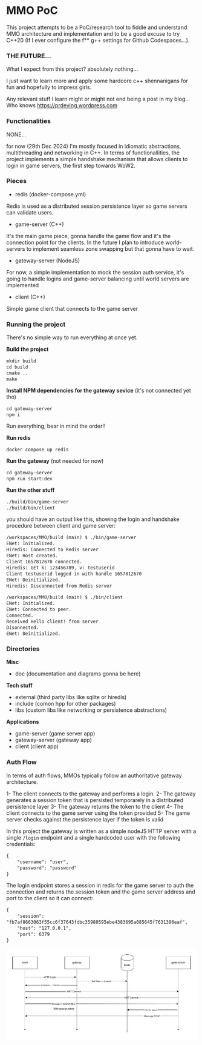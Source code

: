 # MMO PoC

This project attempts to be a PoC/research tool to fiddle and understand MMO architecture and implementation and to be a good excuse to try C++20 (If I ever configure the f** g++ settings for Github Codespaces...).

### THE FUTURE...

What I expect from this project? absolutely nothing...

I just want to learn more and apply some hardcore c++ shennanigans for fun and hopefully to impress girls.

Any relevant stuff I learn might or might not end being a post in my blog... Who knows https://prdeving.wordpress.com

### Functionalities

NONE...

for now (29th Dec 2024) I'm mostly focused in idiomatic abstractions, multithreading and networking in C++.
In terms of functionallities, the project implements a simple handshake mechanism that allows clients to login in game servers, the first step towards WoW2.

### Pieces

- redis (docker-compose.yml)

Redis is used as a distributed session persistence layer so game servers can validate users.

- game-server (C++)

It's the main game piece, gonna handle the game flow and it's the connection point for the clients.
In the future I plan to introduce world-servers to implement seamless zone swapping but that gonna have to wait.

- gateway-server (NodeJS)

For now, a simple implementation to mock the session auth service, it's going to handle logins and game-server balancing until world servers are implemented

- client (C++)

Simple game client that connects to the game server

### Running the project

There's no simple way to run everything at once yet.

**Build the project**

```
mkdir build
cd build
cmake ..
make
```

**Install NPM dependencies for the gateway sevice** (it's not connected yet tho)

```
cd gateway-server
npm i
```

Run everything, bear in mind the order!!

**Run redis**

```
docker compose up redis
```
**Run the gateway** (not needed for now)

```
cd gateway-server
npm run start:dev
```

**Run the other stuff**
```
./build/bin/game-server
./build/bin/client
```

you should have an output like this, showing the login and handshake procedure between client and game server:

```
/workspaces/MMO/build (main) $ ./bin/game-server 
ENet: Initialized.
Hiredis: Connected to Redis server
ENet: Host created.
Client 1657812670 connected.
Hiredis: GET k: 123456789, v: testuserid
Client testuserid logged in with handle 1657812670
ENet: Deinitialized.
Hiredis: Disconnected from Redis server
```

```
/workspaces/MMO/build (main) $ ./bin/client 
ENet: Initialized.
ENet: Connected to peer.
Connected.
Received Hello client! from server
Disonnected.
ENet: Deinitialized.
```

### Directories

**Misc**
+ doc (documentation and diagrams gonna be here)

**Tech stuff**
+ external (third party libs like sqlite or hiredis)
+ include (comon hpp for other packages)
+ libs (custom libs like networking or persistence abstractions)

**Applications**
+ game-server (game server app)
+ gateway-server (gateway app)
+ client (client app)


### Auth Flow

In terms of auth flows, MMOs typically follow an authoritative gateway architecture.

1- The client connects to the gateway and performs a login.
2- The gateway generates a session token that is persisted temporarely in a distributed persistence layer
3- The gateway returns the token to the client
4- The client connects to the game server using the token provided
5- The game server checks against the persistence layer if the token is valid


In this project the gateway is written as a simple nodeJS HTTP server with a single `/login` endpoint and a single hardcoded user with the following credentials:

```
{
    "username": "user",
    "password": "password"
}
```

The login endpoint stores a session in redis for the game server to auth the connection and returns the session token and the game server address and port to the client so it can connect:

```
{
    "session": "fb7af8663063f55cc6f37643fdbc35980595ebe4383695a085645f7631396eaf",
    "host": "127.0.0.1",
    "port": 6379
}
```


![alt text](doc/auth-flow.png)